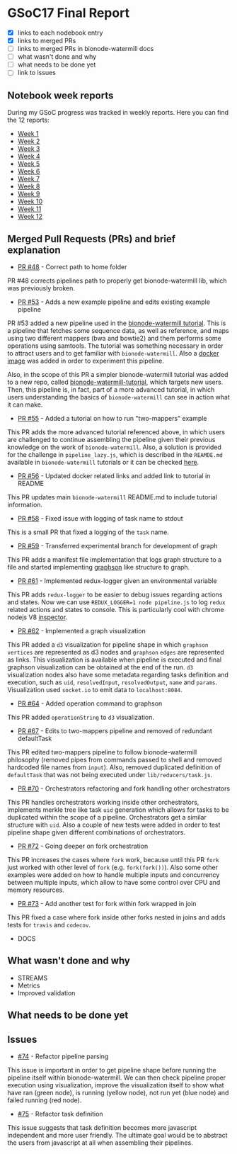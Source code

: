 # GSoC17 Final Report

* [x] links to each nodebook entry
* [x] links to merged PRs
* [ ] links to merged PRs in bionode-watermill docs
* [ ] what wasn't done and why
* [ ] what needs to be done yet
* [ ] link to issues

## Notebook week reports

During my GSoC progress was tracked in weekly reports. Here you can find the 
12 reports:

* [Week 1](https://github.com/bionode/GSoC17/blob/master/Journal/Week_1.md)
* [Week 2](https://github.com/bionode/GSoC17/blob/master/Journal/Week_2.md)
* [Week 3](https://github.com/bionode/GSoC17/blob/master/Journal/Week_3.md)
* [Week 4](https://github.com/bionode/GSoC17/blob/master/Journal/Week_4.md)
* [Week 5](https://github.com/bionode/GSoC17/blob/master/Journal/Week_5.md)
* [Week 6](https://github.com/bionode/GSoC17/blob/master/Journal/Week_6.md)
* [Week 7](https://github.com/bionode/GSoC17/blob/master/Journal/Week_7.md)
* [Week 8](https://github.com/bionode/GSoC17/blob/master/Journal/Week_8.md)
* [Week 9](https://github.com/bionode/GSoC17/blob/master/Journal/Week_9.md)
* [Week 10](https://github.com/bionode/GSoC17/blob/master/Journal/Week_10.md)
* [Week 11](https://github.com/bionode/GSoC17/blob/master/Journal/Week_11.md)
* [Week 12](https://github.com/bionode/GSoC17/blob/master/Journal/Week_12.md)

## Merged Pull Requests (PRs) and brief explanation

* [PR #48](https://github.com/bionode/bionode-watermill/pull/48) - Correct 
path to home folder

PR #48 corrects pipelines path to properly get bionode-watermill lib, which 
was previously broken.

* [PR #53](https://github.com/bionode/bionode-watermill/pull/53) - Adds a new example pipeline and edits existing example pipeline

PR #53 added a new pipeline used in the [bionode-watermill tutorial](https://github.com/bionode/bionode-watermill-tutorial).
This is a pipeline that fetches some sequence data, as well as reference, and 
maps using two different mappers (bwa and bowtie2) and them performs some 
operations using samtools. The tutorial was something necessary in order to 
attract users and to get familiar with `bionode-watermill`. Also a [docker 
image](https://github.com/bionode/bionode-watermill-tutorial/tree/master/docker-watermill-tutorial) was added in order to experiment this pipeline.

Also, in the scope of this PR a simpler bionode-watermill tutorial was added 
to a new repo, called [bionode-watermill-tutorial](https://github.com/bionode/bionode-watermill-tutorial), which targets new users.
Then, this pipeline is, in fact, part of a more advanced tutorial, in which 
users understanding the basics of `bionode-watermill` can see in action what 
it can make.

* [PR #55](https://github.com/bionode/bionode-watermill/pull/55) -  Added a tutorial on how to run "two-mappers" example

This PR adds the more advanced tutorial referenced above, in which users are 
challenged to continue assembling the pipeline given their previous knowledge
 on the work of `bionode-watermill`. Also, a solution is provided for the 
 challenge in `pipeline_lazy.js`, which is described in the `REAMDE.md` 
 available in `bionode-watermill` tutorials or it can be checked [here](https://github.com/bionode/bionode-watermill/pull/55/files#diff-e8b3724490ab0997f4cee3789ecb5681).

* [PR #56](https://github.com/bionode/bionode-watermill/pull/56) - Updated docker related links and added link to tutorial in README

This PR updates main `bionode-watermill` README.md to include tutorial 
information.

* [PR #58](https://github.com/bionode/bionode-watermill/pull/58) - Fixed issue with logging of task name to stdout

This is a small PR that fixed a logging of the `task` name.

* [PR #59](https://github.com/bionode/bionode-watermill/pull/59) - Transferred experimental branch for development of graph

This PR adds a manifest file implementation that logs graph structure to a 
file and started implementing [graphson](https://github.com/tinkerpop/blueprints/wiki/GraphSON-Reader-and-Writer-Library) like structure to graph.

* [PR #61](https://github.com/bionode/bionode-watermill/pull/61) - Implemented redux-logger given an environmental variable

This PR adds `redux-logger` to be easier to debug issues regarding actions and 
states. Now we can use `REDUX_LOGGER=1 node pipeline.js` to log `redux` 
related actions and states to console. This is particularly cool with chrome 
nodejs V8 [inspector](https://chrome.google.com/webstore/detail/nodejs-v8-inspector-manag/gnhhdgbaldcilmgcpfddgdbkhjohddkj?hl=en). 

* [PR #62](https://github.com/bionode/bionode-watermill/pull/62) - Implemented a graph visualization

This PR added a `d3` visualization for pipeline shape in which `graphson` 
`vertices` are represented as d3 nodes and `graphson` `edges` are represented
 as links. This visualization is available when pipeline is executed and 
 final graphson visualization can be obtained at the end of the run. `d3` 
 visualization nodes also have some metadata regarding tasks definition and 
 execution, such as `uid`, `resolvedInput`, `resolvedOutput`, `name` and 
 `params`. Visualization used `socket.io` to emit data to `localhost:8084`.
 
 * [PR #64](https://github.com/bionode/bionode-watermill/pull/64) - Added operation command to graphson
 
 This PR added `operationString` to `d3` visualization.
 
 * [PR #67](https://github.com/bionode/bionode-watermill/pull/67) - Edits to 
 two-mappers pipeline and removed of redundant defaultTask
 
 This PR edited two-mappers pipeline to follow bionode-watermill philosophy 
 (removed pipes from commands passed to shell and removed hardcoded file 
 names from `input`). Also, removed duplicated definition of `defaultTask` 
 that was not being executed under `lib/reducers/task.js`.
 
 * [PR #70](https://github.com/bionode/bionode-watermill/pull/70) - Orchestrators refactoring and fork handling other orchestrators
 
 This PR handles orchestrators working inside other orchestrators, implements
  merkle tree like task `uid` generation which allows for tasks to be 
  duplicated within the scope of a pipeline. Orchestrators get a similar 
  structure with `uid`. Also a couple of new tests were added in order to 
  test pipeline shape given different combinations of orchestrators.
  
* [PR #72](https://github.com/bionode/bionode-watermill/pull/72) - Going deeper on fork orchestration

This PR increases the cases where `fork` work, because until this PR `fork` just 
worked with other level of `fork` (e.g. `fork(fork())`). Also some other 
examples were added on how to handle multiple inputs and concurrency between 
multiple inputs, which allow to have some control over CPU and memory resources.

* [PR #73](https://github.com/bionode/bionode-watermill/pull/73) - Add another test for fork within fork wrapped in join

This PR fixed a case where fork inside other forks nested in joins and adds 
tests for `travis` and `codecov`.

* DOCS

## What wasn't done and why

* STREAMS
* Metrics
* Improved validation

## What needs to be done yet

## Issues

* [#74](https://github.com/bionode/bionode-watermill/issues/74) - Refactor pipeline parsing

This issue is important in order to get pipeline shape before running the 
pipeline itself within bionode-watermill. We can then check pipeline proper 
execution using visualization, improve the visualization itself to show what 
have ran (green node), is running (yellow node), not run yet (blue node) and 
failed running (red node).

* [#75](https://github.com/bionode/bionode-watermill/issues/75) - Refactor 
task definition

This issue suggests that task definition becomes more javascript independent 
and more user friendly. The ultimate goal would be to abstract the users from 
javascript at all when assembling their pipelines.